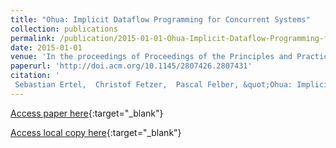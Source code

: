 ```yaml
---
title: "Ohua: Implicit Dataflow Programming for Concurrent Systems"
collection: publications
permalink: /publication/2015-01-01-Ohua-Implicit-Dataflow-Programming-for-Concurrent-Systems
date: 2015-01-01
venue: 'In the proceedings of Proceedings of the Principles and Practices of Programming on The Java Platform'
paperurl: 'http://doi.acm.org/10.1145/2807426.2807431'
citation: '
 Sebastian Ertel,  Christof Fetzer,  Pascal Felber, &quot;Ohua: Implicit Dataflow Programming for Concurrent Systems.&quot; In the proceedings of Proceedings of the Principles and Practices of Programming on The Java Platform, 2015.'
---
```

[Access paper here](http://doi.acm.org/10.1145/2807426.2807431){:target="_blank"}

[Access local copy here](files/ohua_pppj_2015.pdf){:target="_blank"}
